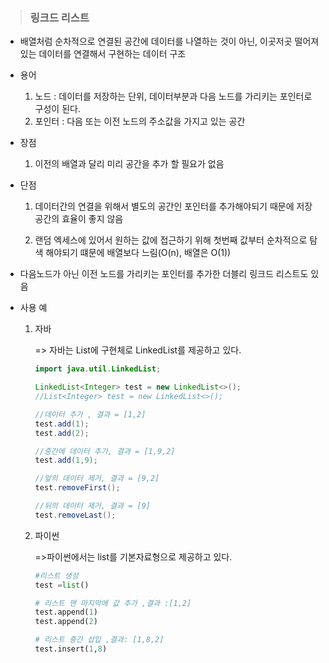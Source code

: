> ### 링크드 리스트

- 배열처럼 순차적으로 연결된 공간에 데이터를 나열하는 것이 아닌, 이곳저곳 떨어져있는 데이터를 연결해서 구현하는 데이터 구조

- 용어

  1. 노드 : 데이터를 저장하는 단위, 데이터부분과 다음 노드를 가리키는 포인터로 구성이 된다.
  2. 포인터 : 다음 또는 이전 노드의 주소값을 가지고 있는 공간

- 장점

  1. 이전의 배열과 달리 미리 공간을 추가 할 필요가 없음

- 단점

  1. 데이터간의 연결을 위해서 별도의 공간인 포인터를 추가해야되기 때문에 저장공간의 효율이 좋지 않음

  2. 랜덤 엑세스에 있어서 원하는 값에 접근하기 위해 첫번째 값부터 순차적으로 탐색 해야되기 떄문에 배열보다 느림(O(n), 배열은 O(1))

- 다음노드가 아닌 이전 노드를 가리키는 포인터를 추가한 더블리 링크드 리스트도 있음

- 사용 예

  1. 자바

     => 자바는 List에 구현체로 LinkedList를 제공하고 있다.

     ```java
     import java.util.LinkedList;

     LinkedList<Integer> test = new LinkedList<>();
     //List<Integer> test = new LinkedList<>();

     //데이터 추가 , 결과 = [1,2]
     test.add(1);
     test.add(2);

     //중간에 데이터 추가, 결과 = [1,9,2]
     test.add(1,9);

     //앞의 데이터 제거, 결과 = [9,2]
     test.removeFirst();

     //뒤의 데이터 제거, 결과 = [9]
     test.removeLast();
     ```

  2. 파이썬

     =>파이썬에서는 list를 기본자료형으로 제공하고 있다.

     ```python
     #리스트 생성
     test =list()

     # 리스트 맨 마지막에 값 추가 ,결과 :[1,2]
     test.append(1)
     test.append(2)

     # 리스트 중간 삽입 ,결과: [1,8,2]
     test.insert(1,8)
     ```
